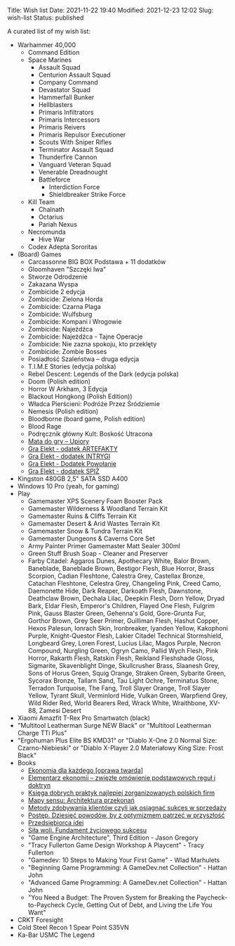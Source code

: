 Title: Wish list
Date: 2021-11-22 19:40
Modified: 2021-12-23 12:02
Slug: wish-list
Status: published

A curated list of my wish list:

- Warhammer 40,000
    - Command Edition
    - Space Marines
        - Assault Squad
        - Centurion Assault Squad
        - Company Command
        - Devastator Squad
        - Hammerfall Bunker
        - Hellblasters
        - Primaris Infiltrators
        - Primaris Intercessors
        - Primaris Reivers
        - Primaris Repulsor Executioner
        - Scouts With Sniper Rifles
        - Terminator Assault Squad
        - Thunderfire Cannon
        - Vanguard Veteran Squad
        - Venerable Dreadnought
        - Battleforce
            - Interdiction Force
            - Shieldbreaker Strike Force
    - Kill Team
        - Chalnath
        - Octarius
        - Pariah Nexus
    - Necromunda
        - Hive War
    - Codex Adepta Sororitas
- (Board) Games
    - Carcassonne BIG BOX Podstawa + 11 dodatków
    - Gloomhaven "Szczęki lwa"
    - Stworze Odrodzenie
    - Zakazana Wyspa
    - Zombicide 2 edycja
    - Zombicide: Zielona Horda
    - Zombicide: Czarna Plaga
    - Zombicide: Wulfsburg
    - Zombicide: Kompani i Wrogowie
    - Zombicide: Najeźdźca
    - Zombicide: Najeźdźca - Tajne Operacje
    - Zombicide: Nie zazna spokoju, kto przeklęty
    - Zombicide: Zombie Bosses
    - Posiadłość Szaleństwa – druga edycja
    - T.I.M.E Stories (edycja polska)
    - Rebel Descent: Legends of the Dark (edycja polska)
    - Doom (Polish edition)
    - Horror W Arkham, 3 Edycja
    - Blackout Hongkong (Polish Edition))
    - Władca Pierścieni: Podróże Przez Śródziemie
    - Nemesis (Polish edition)
    - Bloodborne (board game, Polish edition)
    - Blood Rage
    - Podręcznik główny Kult: Boskość Utracona
    - [Mata do gry – Upiory](https://whatthefrog.pl/produkt/mata-do-gry-2/)
    - [Gra Elekt - odatek ARTEFAKTY](https://whatthefrog.pl/produkt/artefakty/)
    - [Gra Elekt - dodatek INTRYGI](https://whatthefrog.pl/produkt/intrygi/)
    - [Gra Elekt - Dodatek Powołanie](https://whatthefrog.pl/produkt/dodatek-powolanie/)
    - [Gra Elekt - dodatek SPIŻ](https://whatthefrog.pl/produkt/dodatek-spiz/)
- Kingston 480GB 2,5" SATA SSD A400
- Windows 10 Pro (yeah, for gaming)
- Play
    - Gamemaster XPS Scenery Foam Booster Pack
    - Gamemaster Wilderness & Woodland Terrain Kit
    - Gamemaster Ruins & Cliffs Terrain Kit
    - Gamemaster Desert & Arid Wastes Terrain Kit
    - Gamemaster Snow & Tundra Terrain Kit
    - Gamemaster Dungeons & Caverns Core Set
    - Army Painter Primer Gamemaster Matt Sealer 300ml
    - Green Stuff Brush Soap - Cleaner and Preserver
    - Farby Citadel: Aggaros Dunes, Apothecary White, Balor Brown, Baneblade, Baneblade Brown, Bestigor Flesh, Blue Horror, Brass Scorpion, Cadian Fleshtone, Calestra Grey, Castellax Bronze, Catachan Fleshtone, Celestra Grey, Changeling Pink, Creed Camo, Daemonette Hide, Dark Reaper, Darkoath Flesh, Dawnstone, Deathclaw Brown, Dechala Lilac, Deepkin Flesh, Dorn Yellow, Dryad Bark, Eldar Flesh, Emperor's Children, Flayed One Flesh, Fulgrim Pink, Gauss Blaster Green, Gehenna's Gold, Gore-Grunta Fur, Gorthor Brown, Grey Seer Primer, Guilliman Flesh, Hashut Copper, Hexos Palesun, Ionrach Skin, Ironbreaker, Iyanden Yellow, Kakophoni Purple, Knight-Questor Flesh, Lakier Citadel Technical Stormshield, Longbeard Grey, Loren Forest, Lucius Lilac, Magos Purple, Necron Compound, Nurgling Green, Ogryn Camo, Pallid Wych Flesh, Pink Horror, Rakarth Flesh, Ratskin Flesh, Reikland Fleshshade Gloss, Sigmarite, Skavenblight Dinge, Skullcrusher Brass, Slaanesh Grey, Sons of Horus Green, Squig Orange, Straken Green, Sybarite Green, Sycorax Bronze, Tallarn Sand, Tau Light Ochre, Terminatus Stone, Terradon Turquoise, The Fang, Troll Slayer Orange, Troll Slayer Yellow, Tyrant Skull, Verminlord Hide, Vulkan Green, Warpfiend Grey, Wild Rider Red, World Bearers Red, Wrack White, Wraithbone, XV-88, Zamesi Desert
- Xiaomi Amazfit T-Rex Pro Smartwatch (black)
- "Multitool Leatherman Surge NEW Black" or "Multitool Leatherman Charge TTi Plus"
- "Ergohuman Plus Elite BS KMD31" or "Diablo X-One 2.0 Normal Size: Czarno-Niebieski" or "Diablo X-Player 2.0 Materiałowy King Size: Frost Black"
- Books
    - [Ekonomia dla każdego [oprawa twarda]](https://www.fijor.com/ksiazki/ekonomia-dla-kazdego-2/)
    - [Elementarz ekonomii – zwięzłe omówienie podstawowych reguł i doktryn](https://www.fijor.com/ksiazki/elementarz-ekonomii-zwiezle-omowienie-podstawowych-regul-i-doktryn/)
    - [Księga dobrych praktyk najlepiej zorganizowanych polskich firm](https://www.fijor.com/ksiazki/ksiega-dobrych-praktyk/)
    - [Mapy sensu: Architektura przekonań](https://www.fijor.com/ksiazki/mapy-sensu/)
    - [Metody zdobywania klientów czyli jak osiągnąć sukces w sprzedaży](https://www.fijor.com/ksiazki/metody-zdobywania-klientow-czyli-jak-osiagnac-sukces-w-sprzedazy/)
    - [Postęp. Dziesięć powodów, by z optymizmem patrzeć w przyszłość](https://www.fijor.com/ksiazki/postep-dziesiec-powodow-by-z-optymizmem-patrzec-w-przyszlosc/)
    - [Przedsiębiorca idei](https://www.fijor.com/ksiazki/przedsiebiorca-idei/)
    - [Siła woli. Fundament życiowego sukcesu](https://www.fijor.com/ksiazki/sila-woli/)
    - "Game Engine Architecture", Third Edition - Jason Gregory
    - "Tracy Fullerton Game Design Workshop A Playcent" - Tracy Fullerton
    - "Gamedev: 10 Steps to Making Your First Game" - Wlad Marhulets
    - "Beginning Game Programming: A GameDev.net Collection" - Hattan John
    - "Advanced Game Programming: A GameDev.net Collection" - Hattan John
    - "You Need a Budget: The Proven System for Breaking the Paycheck-to-Paycheck Cycle, Getting Out of Debt, and Living the Life You Want"
- CRKT Foresight
- Cold Steel Recon 1 Spear Point S35VN
- Ka-Bar USMC The Legend
